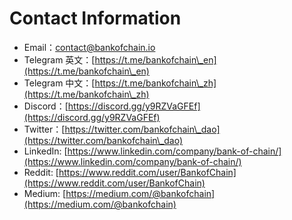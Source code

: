 # Contact Information

* Email：contact@bankofchain.io
* Telegram 英文：[https://t.me/bankofchain\_en](https://t.me/bankofchain\_en)
* Telegram 中文：[https://t.me/bankofchain\_zh](https://t.me/bankofchain\_zh)
* Discord：[https://discord.gg/y9RZVaGFEf](https://discord.gg/y9RZVaGFEf)
* Twitter：[https://twitter.com/bankofchain\_dao](https://twitter.com/bankofchain\_dao)
* LinkedIn: [https://www.linkedin.com/company/bank-of-chain/](https://www.linkedin.com/company/bank-of-chain/)
* Reddit: [https://www.reddit.com/user/BankofChain](https://www.reddit.com/user/BankofChain)
* Medium: [https://medium.com/@bankofchain](https://medium.com/@bankofchain)
